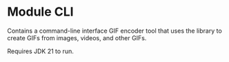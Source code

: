 # Module CLI

Contains a command-line interface GIF encoder tool that uses the library to create GIFs from images, videos, and other
GIFs.

Requires JDK 21 to run.

